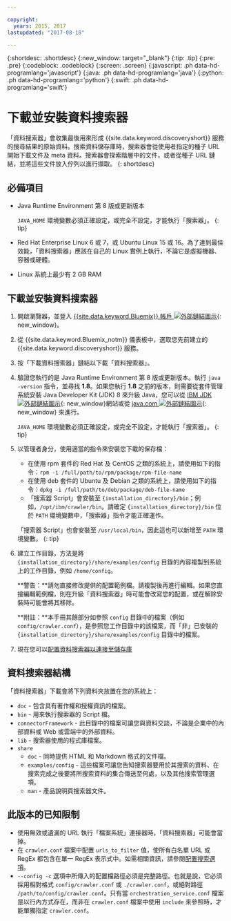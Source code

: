 ```yaml
---

copyright:
  years: 2015, 2017
lastupdated: "2017-08-18"

---
```


{:shortdesc: .shortdesc}
{:new_window: target="_blank"}
{:tip: .tip}
{:pre: .pre}
{:codeblock: .codeblock}
{:screen: .screen}
{:javascript: .ph data-hd-programlang='javascript'}
{:java: .ph data-hd-programlang='java'}
{:python: .ph data-hd-programlang='python'}
{:swift: .ph data-hd-programlang='swift'}

# 下載並安裝資料搜索器

「資料搜索器」會收集最後用來形成 {{site.data.keyword.discoveryshort}} 服務的搜尋結果的原始資料。搜索資料儲存庫時，搜索器會從使用者指定的種子 URL 開始下載文件及 meta 資料。搜索器會探索階層中的文件，或者從種子 URL 鏈結，並將這些文件放入佇列以進行擷取。
{: shortdesc}

## 必備項目

-   Java Runtime Environment 第 8 版或更新版本

    `JAVA_HOME` 環境變數必須正確設定，或完全不設定，才能執行「搜索器」。
    {: tip}
-   Red Hat Enterprise Linux 6 或 7，或 Ubuntu Linux 15 或 16。為了達到最佳效能，「資料搜索器」應該在自己的 Linux 實例上執行，不論它是虛擬機器、容器或硬體。

-   Linux 系統上最少有 2 GB RAM

## 下載並安裝資料搜索器

1.  開啟瀏覽器，並登入 [{{site.data.keyword.Bluemix}} 帳戶 ![外部鏈結圖示](../../icons/launch-glyph.svg "外部鏈結圖示")](https://console.ng.bluemix.net){: new_window}。

1.  從 {{site.data.keyword.Bluemix_notm}} 儀表板中，選取您先前建立的 {{site.data.keyword.discoveryshort}} 服務。

1.  按「下載資料搜索器」鏈結以下載「資料搜索器」。

1.  驗證您執行的是 Java Runtime Environment 第 8 版或更新版本。執行 `java -version` 指令，並尋找 **1.8**。如果您執行 **1.8** 之前的版本，則需要從套件管理系統安裝 Java Developer Kit (JDK) 8 來升級 Java，您可以從 [IBM JDK ![外部鏈結圖示](../../icons/launch-glyph.svg "外部鏈結圖示")](https://www.ibm.com/developerworks/java/jdk/){: new_window}網站或從 [java.com ![外部鏈結圖示](../../icons/launch-glyph.svg "外部鏈結圖示")](http://www.java.com){: new_window} 來進行。

    `JAVA_HOME` 環境變數必須正確設定，或完全不設定，才能執行「搜索器」。
    {: tip}

1.  以管理者身分，使用適當的指令來安裝您下載的保存檔：

    -   在使用 rpm 套件的 Red Hat 及 CentOS 之類的系統上，請使用如下的指令：`rpm -i /full/path/to/rpm/package/rpm-file-name`
    -   在使用 deb 套件的 Ubuntu 及 Debian 之類的系統上，請使用如下的指令：`dpkg -i /full/path/to/deb/package/deb-file-name`
    -   「搜索器 Script」會安裝至 `{installation_directory}/bin`；例如，`/opt/ibm/crawler/bin`。請確定 `{installation_directory}/bin` 位於 `PATH` 環境變數中，「搜索器」指令才能正確運作。

    「搜索器 Script」也會安裝至 `/usr/local/bin`，因此這也可以新增至 `PATH` 環境變數。
    {: tip}
1.  建立工作目錄，方法是將 `{installation_directory}/share/examples/config` 目錄的內容複製到系統上的工作目錄，例如 `/home/config`。

    **警告：**請勿直接修改提供的配置範例檔。請複製後再進行編輯。如果您直接編輯範例檔，則在升級「資料搜索器」時可能會改寫您的配置，或在解除安裝時可能會將其移除。

    **附註：**本手冊其餘部分如參照 `config` 目錄中的檔案（例如 `config/crawler.conf`），是參照您工作目錄中的該檔案，而「非」已安裝的 `{installation_directory}/share/examples/config` 目錄中的檔案。

1.  現在您可以[配置資料搜索器以連接至儲存庫](/docs/services/discovery/data-crawler-seeds.html)

## 資料搜索器結構

「資料搜索器」下載會將下列資料夾放置在您的系統上：

-   `doc` - 包含具有著作權和授權資訊的檔案。
-   `bin` - 用來執行搜索器的 Script 檔。
-   `connectorFramework` - 此目錄中的檔案可讓您與資料交談，不論是企業中的內部資料或 Web 或雲端中的外部資料。
-   `lib` - 搜索器使用的程式庫檔案。
-   `share`
    -   `doc` - 同時提供 HTML 和 Markdown 格式的文件檔。
    -   `examples/config` - 這些檔案可讓您告知搜索器要用於其搜索的資料、在搜索完成之後要將所搜索資料的集合傳送至何處，以及其他搜索管理選項。
    -   `man` - 產品說明頁搜索器文件。

## 此版本的已知限制

-   使用無效或遺漏的 URL 執行「檔案系統」連接器時，「資料搜索器」可能會當掉。
-   在 `crawler.conf` 檔案中配置 `urls_to_filter` 值，使所有白名單 URL 或 RegEx 都包含在單一 RegEx 表示式中。如需相關資訊，請參閱[配置搜索選項](/docs/services/discovery/data-crawler-discovery.html#configuring-crawl-options)。
-   `--config -c` 選項中所傳入的配置檔路徑必須是完整路徑。也就是說，它必須採用相對格式 `config/crawler.conf` 或 `./crawler.conf`，或絕對路徑 `/path/to/config/crawler.conf`。只有當 `orchestration_service.conf` 檔案是以行內方式存在，而非在 `crawler.conf` 檔案中使用 `include` 來參照時，才能單獨指定 `crawler.conf`。
